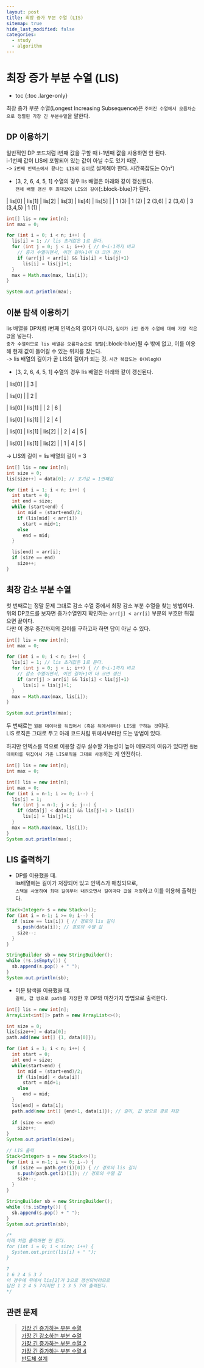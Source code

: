 ```yaml
---
layout: post
title: 최장 증가 부분 수열 (LIS)
sitemap: true
hide_last_modified: false
categories:
  - study
  - algorithm
---
```

# 최장 증가 부분 수열 (LIS)

* toc
{:toc .large-only}

최장 증가 부분 수열(Longest Increasing Subsequence)은 `주어진 수열에서 오름차순으로 정렬된 가장 긴 부분수열`을 말한다. 

## DP 이용하기
일반적인 DP 코드처럼 i번째 값을 구할 때 i-1번째 값을 사용하면 안 된다.  
i-1번째 값이 LIS에 포함되어 있는 값이 아닐 수도 있기 때문.  
-> `i번째 인덱스에서 끝나는 LIS의 길이`로 설계해야 한다. 시간복잡도는 O(n²)

- [3, 2, 6, 4, 5, 1] 수열의 경우 lis 배열은 아래와 같이 갱신된다.  
`전체 배열 갱신 후 최대값이 LIS의 길이`{:.block-blue}가 된다.

| lis[0] | lis[1] | lis[2] | lis[3] | lis[4] | lis[5] |
| 1 (3) | 1 (2) | 2 (3,6) | 2 (3,4) | 3 (3,4,5) | 1 (1) |

```java
int[] lis = new int[n];
int max = 0;

for (int i = 0; i < n; i++) {
  lis[i] = 1; // lis 초기값은 1로 둔다.
  for (int j = 0; j < i; i++) { // 0~i-1까지 비교
    // 증가 수열이면서, 이전 길이+1이 더 크면 갱신
    if (arr[j] < arr[i] && lis[i] < lis[j]+1)
      lis[i] = lis[j]+1;
  }
  max = Math.max(max, lis[i]);
}

System.out.println(max);
```

## 이분 탐색 이용하기
lis 배열을 DP처럼 i번째 인덱스의 길이가 아니라, `길이가 i인 증가 수열에 대해 가장 작은 값`을 넣는다.  
`증가 수열이므로 lis 배열은 오름차순으로 정렬`{:.block-blue}될 수 밖에 없고, 이를 이용해 현재 값이 들어갈 수 있는 위치를 찾는다.  
-> lis 배열의 길이가 곧 LIS의 길이가 되는 것. `시간 복잡도는 O(NlogN)`

- [3, 2, 6, 4, 5, 1] 수열의 경우 lis 배열은 아래와 같이 갱신된다.

| lis[0] |
| 3 |

| lis[0] |
| 2 |

| lis[0] | lis[1] |
| 2 | 6 |

| lis[0] | lis[1] |
| 2 | 4 |

| lis[0] | lis[1] | lis[2] |
| 2 | 4 | 5 |

| lis[0] | lis[1] | lis[2] |
| 1 | 4 | 5 |

-> LIS의 길이 = lis 배열의 길이 = 3

```java
int[] lis = new int[n];
int size = 0;
lis[size++] = data[0]; // 초기값 = 1번째값

for (int i = 1; i < n; i++) {
  int start = 0;
  int end = size;
  while (start<end) {
    int mid = (start+end)/2;
    if (lis[mid] < arr[i])
      start = mid+1;
    else
      end = mid;
  }

  lis[end] = arr[i];
  if (size == end)
    size++;
}
```

## 최장 감소 부분 수열
첫 번째로는 정말 문제 그대로 감소 수열 중에서 최장 감소 부분 수열을 찾는 방법이다.  
위의 DP코드를 보자면 증가수열인지 확인하는 `arr[j] < arr[i]` 부분의 부호만 뒤집으면 끝이다.  
다만 이 경우 중간까지의 길이를 구하고자 하면 답이 아닐 수 있다.

```java
int[] lis = new int[n];
int max = 0;

for (int i = 0; i < n; i++) {
  lis[i] = 1; // lis 초기값은 1로 둔다.
  for (int j = 0; j < i; i++) { // 0~i-1까지 비교
    // 감소 수열이면서, 이전 길이+1이 더 크면 갱신
    if (arr[j] > arr[i] && lis[i] < lis[j]+1)
      lis[i] = lis[j]+1;
  }
  max = Math.max(max, lis[i]);
}

System.out.println(max);
```

두 번째로는 `원본 데이터를 뒤집어서 (혹은 뒤에서부터) LIS를 구하는 것`이다.  
LIS 로직은 그대로 두고 아래 코드처럼 뒤에서부터만 도는 방법이 있다.  

하지만 인덱스를 역으로 이용할 경우 실수할 가능성이 높아 메모리의 여유가 있다면 `원본 데이터를 뒤집어서 기존 LIS로직을 그대로 사용`하는 게 안전하다.

```java
int[] lis = new int[n];
int max = 0;

int[] lis = new int[n];
int max = 0;
for (int i = n-1; i >= 0; i--) {
  lis[i] = 1;
  for (int j = n-1; j > i; j--) {
    if (data[j] < data[i] && lis[j]+1 > lis[i])
      lis[i] = lis[j]+1;
  }
  max = Math.max(max, lis[i]);
}
System.out.println(max);
```

## LIS 출력하기
- DP를 이용했을 때.  
lis배열에는 길이가 저장되어 있고 인덱스가 매칭되므로,  
`스택을 사용하여 최대 길이부터 내려오면서 길이마다 값을 저장`하고 이를 이용해 출력한다.

```java
Stack<Integer> s = new Stack<>();
for (int i = n-1; i >= 0; i--) {
  if (size == lis[i]) { // 경로의 lis 길이
    s.push(data[i]); // 경로의 수열 값
    size--;
  }
}

StringBuilder sb = new StringBuilder();
while (!s.isEmpty()) {
  sb.append(s.pop() + " ");
}
System.out.println(sb);
```

- 이분 탐색을 이용했을 때.  
`길이, 값 쌍으로 path를 저장`한 후 DP와 마찬가지 방법으로 출력한다.

```java
int[] lis = new int[n];
ArrayList<int[]> path = new ArrayList<>();

int size = 0;
lis[size++] = data[0];
path.add(new int[] {1, data[0]});

for (int i = 1; i < n; i++) {    		
  int start = 0;
  int end = size;
  while(start<end) {
    int mid = (start+end)/2;
    if (lis[mid] < data[i])
      start = mid+1;
    else
      end = mid;
  }
  lis[end] = data[i];
  path.add(new int[] {end+1, data[i]}); // 길이, 값 쌍으로 경로 저장
  
  if (size <= end)
    size++;
}
System.out.println(size);

// LIS 출력
Stack<Integer> s = new Stack<>();
for (int i = n-1; i >= 0; i--) {
  if (size == path.get(i)[0]) { // 경로의 lis 길이
    s.push(path.get(i)[1]); // 경로의 수열 값
    size--;
  }
}

StringBuilder sb = new StringBuilder();
while (!s.isEmpty()) {
  sb.append(s.pop() + " ");
}
System.out.println(sb);

/*
아래 처럼 출력하면 안 된다.
for (int i = 0; i < size; i++) {
  System.out.print(lis[i] + " ");
}

7
1 6 2 4 5 3 7
이 경우에 뒤에서 lis[2]가 3으로 갱신되버리므로
답은 1 2 4 5 7이지만 1 2 3 5 7이 출력된다.
*/
```

## 관련 문제 

> [가장 긴 증가하는 부분 수열](https://www.acmicpc.net/problem/11053)  
[가장 긴 감소하는 부분 수열](https://www.acmicpc.net/problem/11722)  
[가장 긴 증가하는 부분 수열 2](https://www.acmicpc.net/problem/12015)  
[가장 긴 증가하는 부분 수열 4](https://www.acmicpc.net/problem/14002)  
[반도체 설계](https://www.acmicpc.net/problem/2352)
